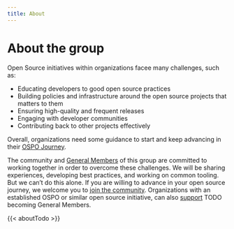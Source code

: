```yaml
---
title: About
---
```


# About the group

Open Source initiatives within organizations facee many challenges, such as: 

* Educating developers to good open source practices
* Building policies and infrastructure around the open source projects that matters to them
* Ensuring high-quality and frequent releases
* Engaging with developer communities
* Contributing back to other projects effectively

Overall, organizations need some guidance to start and keep advancing in 
their [OSPO Journey](https://linuxfoundation.org/wp-content/uploads/LFResearch_OSPO_Report.pdf).

The community and [General Members](../members) of this group are committed to working together in order to overcome these challenges. We will be sharing experiences, developing best
practices, and working on common tooling. But we can’t do this alone. If you are willing to advance in your open source journey, we welcome you to [join the community](../community). 
Organizations with an established OSPO or similar open source initiative, can also [support](../join) TODO becoming General Members.

{{< aboutTodo >}}
